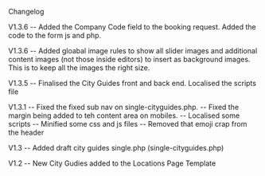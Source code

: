 Changelog

V1.3.6 -- Added the Company Code field to the booking request. 
		  Added the code to the form js and php.

V1.3.6 -- Added gloabal image rules to show all slider images and 
		  additional content images (not those inside editors) to 
		  insert as background images. This is to keep all the images 
		  the right size.

V1.3.5 -- Finalised the City Guides front and back end. 
		  Localised the scripts file
		  
V1.3.1 -- Fixed the fixed sub nav on single-cityguides.php. 
       -- Fixed the margin being added to teh content area on mobiles. 
       -- Localised some scripts
       -- Minified some css and js files
       -- Removed that emoji crap from the header

V1.3 -- Added draft city guides single.php (single-cityguides.php)

V1.2 -- New City Gudies added to the Locations Page Template